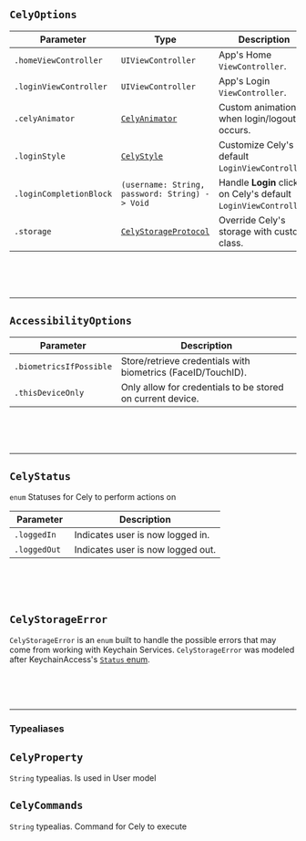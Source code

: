 
## `CelyOptions`

Parameter | Type | Description
----|------|----
`.homeViewController ` | `UIViewController` | App's Home `ViewController`.
`.loginViewController ` | `UIViewController` | App's Login `ViewController`.
`.celyAnimator` | [`CelyAnimator`](/api/protocols/#celyanimator) | Custom animation when login/logout occurs.
`.loginStyle` | [`CelyStyle`](/api/protocols/#celystyle)  | Customize Cely's default `LoginViewController`.
`.loginCompletionBlock ` | `(username: String, password: String) -> Void` | Handle **Login** click on Cely's default `LoginViewController`.
`.storage ` | [`CelyStorageProtocol`](/api/protocols/#celystorageprotocol) | Override Cely's storage with custom class.


<br>
<br>
<br>

---

## `AccessibilityOptions`

Parameter | Description
----|------
`.biometricsIfPossible` | Store/retrieve credentials with biometrics (FaceID/TouchID).
`.thisDeviceOnly` | Only allow for credentials to be stored on current device.


<br>
<br>
<br>

---

## `CelyStatus`

`enum` Statuses for Cely to perform actions on


Parameter | Description
----|------
`.loggedIn ` | Indicates user is now logged in.
`.loggedOut ` | Indicates user is now logged out.



<br>
<br>
<br>


## `CelyStorageError`

`CelyStorageError` is an `enum` built to handle the possible errors that may come from working with Keychain Services. `CelyStorageError` was modeled after KeychainAccess's [`Status` enum](https://github.com/kishikawakatsumi/KeychainAccess/blob/3a9c83cf8b8cfaecd1097916fae803e1b1d6447f/Lib/KeychainAccess/Keychain.swift#L1695).


<br>
<br>
<br>

---

### Typealiases


## `CelyProperty `


`String` typealias. Is used in User model


## `CelyCommands `


`String` typealias. Command for Cely to execute
